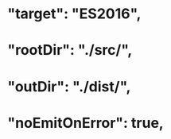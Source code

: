 <!-- ! UnCommit this code of line in tsconfig.json -->

<!-- * /* Set the JavaScript language version for emitted JavaScript and include compatible library declarations. */ -->
# "target": "ES2016",

<!-- *  /* Specify the root folder within your source files.ts */  -->
# "rootDir": "./src/",

<!-- * /* Specify an output folder for all emitted files.js */ -->
# "outDir": "./dist/",

<!-- 
* /* Disable emitting files if any type checking errors are reported. */"noEmitOnError": true,                            
* /* Disable emitting files if any type checking errors are reported. */
* /* it's not create js configuration file with error */
 -->
# "noEmitOnError": true,

